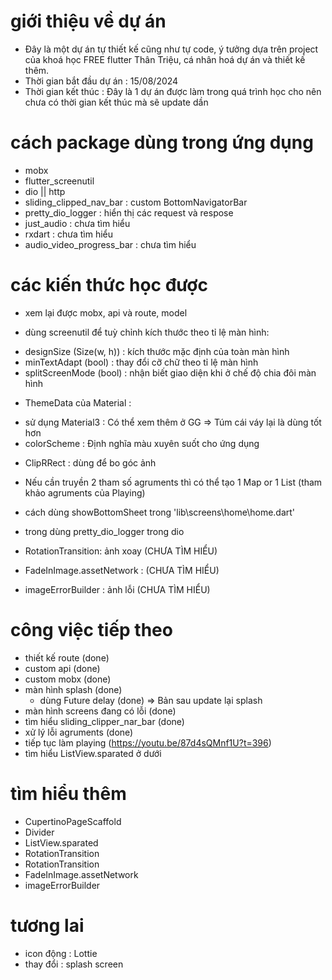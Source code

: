 # giới thiệu về dự án
 - Đây là một dự án tự thiết kế cũng như tự code, ý tưởng dựa trên project của khoá học FREE flutter Thân Triệu, cá nhân hoá dự án và thiết kế thêm.
 - Thời gian bắt đầu dự án : 15/08/2024
 - Thời gian kết thúc : Đây là 1 dự án được làm trong quá trình học cho nên chưa có thời gian kết thúc mà sẽ update dần 


# cách package dùng trong ứng dụng
 - mobx
 - flutter_screenutil
 - dio || http
 - sliding_clipped_nav_bar : custom BottomNavigatorBar
 - pretty_dio_logger : hiển thị các request và respose
 - just_audio : chưa tìm hiểu
 - rxdart : chưa tìm hiểu
 - audio_video_progress_bar : chưa tìm hiểu

 
# các kiến thức học được
 - xem lại được mobx, api và route, model

 - dùng screenutil để tuỳ chỉnh kích thước theo tỉ lệ màn hình:
  + designSize (Size(w, h)) : kích thước mặc định của toàn màn hình
  + minTextAdapt (bool) : thay đổi cỡ chữ theo tỉ lệ màn hình
  + splitScreenMode (bool) : nhận biết giao diện khi ở chế độ chia đôi màn hình

 - ThemeData của Material :
  + sử dụng Material3 : Có thể xem thêm ở GG => Túm cái váy lại là dùng tốt hơn
  + colorScheme : Định nghĩa màu xuyên suốt cho ứng dụng

 - ClipRRect : dùng để bo góc ảnh

 - Nếu cần truyền 2 tham số agruments thì có thể tạo 1 Map or 1 List (tham khảo agruments của Playing) 

 - cách dùng showBottomSheet trong 'lib\screens\home\home.dart' 

 - trong dùng pretty_dio_logger trong dio

 - RotationTransition: ảnh xoay (CHƯA TÌM HIỂU)

 - FadeInImage.assetNetwork : (CHƯA TÌM HIỂU)

 - imageErrorBuilder : ảnh lỗi (CHƯA TÌM HIỂU)

 


# công việc tiếp theo
 - thiết kế route                      (done)
 - custom api                          (done)
 - custom mobx                         (done)
 - màn hình splash                     (done)
    + dùng Future delay                (done) => Bản sau update lại splash 
 - màn hình screens đang có lỗi        (done)
 - tìm hiểu sliding_clipper_nar_bar    (done)
 - xử lý lỗi agruments                 (done)
 - tiếp tục làm playing
 (https://youtu.be/87d4sQMnf1U?t=396)
 - tìm hiểu ListView.sparated ở dưới


# tìm hiểu thêm
 - CupertinoPageScaffold
 - Divider 
 - ListView.sparated
 - RotationTransition
 - RotationTransition
 - FadeInImage.assetNetwork
 - imageErrorBuilder


# tương lai
 - icon động : Lottie
 - thay đổi : splash screen


